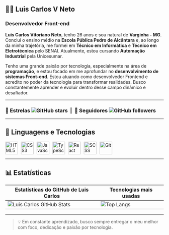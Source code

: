## 👨‍💻 Luis Carlos V Neto

### Desenvolvedor Front-end

**Luis Carlos Vitoriano Neto**, tenho 26 anos e sou natural de **Varginha - MG**. Concluí o ensino médio na **Escola Pública Pedro de Alcântara** e, ao longo da minha trajetória, me formei em **Técnico em Informática** e **Técnico em Eletrotécnica** pelo SENAI. Atualmente, estou cursando **Automação Industrial** pela Unicesumar.

Tenho uma grande paixão por tecnologia, especialmente na área de **programação**, e estou focado em me aprofundar no **desenvolvimento de sistemas Front-end**. Estou atuando como desenvolvedor Frontend e acredito no poder da tecnologia para transformar realidades. Busco constantemente aprender e evoluir dentro desse campo dinâmico e desafiador.

---

### 🌟 Estrelas ![GitHub stars](https://img.shields.io/github/stars/LuisCarlos01?style=social) &nbsp;|&nbsp; 👥 Seguidores ![GitHub followers](https://img.shields.io/github/followers/LuisCarlos01?style=social)

---

## 🧠 Linguagens e Tecnologias

<div style="display: flex; flex-wrap: wrap; gap: 10px;">
  <img src="https://cdn.jsdelivr.net/gh/devicons/devicon/icons/html5/html5-original.svg" width="40" title="HTML5"/>
  <img src="https://cdn.jsdelivr.net/gh/devicons/devicon/icons/css3/css3-original.svg" width="40" title="CSS3"/>
  <img src="https://cdn.jsdelivr.net/gh/devicons/devicon/icons/javascript/javascript-original.svg" width="40" title="JavaScript"/>
  <img src="https://cdn.jsdelivr.net/gh/devicons/devicon/icons/typescript/typescript-original.svg" width="40" title="TypeScript"/>
  <img src="https://cdn.jsdelivr.net/gh/devicons/devicon/icons/react/react-original.svg" width="40" title="React"/>
  <img src="https://cdn.jsdelivr.net/gh/devicons/devicon/icons/sass/sass-original.svg" width="40" title="SCSS"/>
  <img src="https://cdn.jsdelivr.net/gh/devicons/devicon/icons/git/git-original.svg" width="40" title="Git"/>
</div>

---

## 📊 Estatísticas

| Estatísticas do GitHub de Luis Carlos | Tecnologias mais usadas |
|----------------------------------------|--------------------------|
| ![Luis Carlos GitHub Stats](https://github-readme-stats.vercel.app/api?username=LuisCarlos01&show_icons=true&theme=github_dark&count_private=true) | ![Top Langs](https://github-readme-stats.vercel.app/api/top-langs/?username=LuisCarlos01&layout=compact&langs_count=6&theme=github_dark) |

---

> 💡 Em constante aprendizado, busco sempre entregar o meu melhor com foco, dedicação e paixão por tecnologia.
